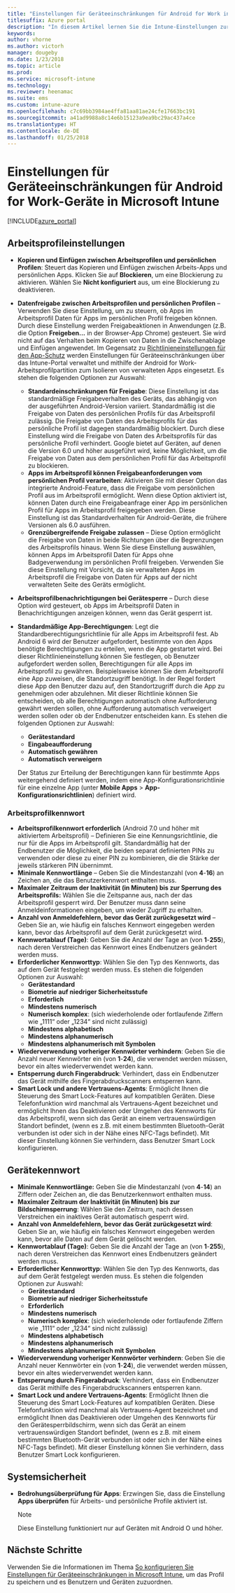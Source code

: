 ```yaml
---
title: "Einstellungen für Geräteeinschränkungen für Android for Work in Intune"
titlesuffix: Azure portal
description: "In diesem Artikel lernen Sie die Intune-Einstellungen zur Steuerung von Geräteeinstellungen und -funktionen auf Android for Work-Geräten kennen."
keywords: 
author: vhorne
ms.author: victorh
manager: dougeby
ms.date: 1/23/2018
ms.topic: article
ms.prod: 
ms.service: microsoft-intune
ms.technology: 
ms.reviewer: heenamac
ms.suite: ems
ms.custom: intune-azure
ms.openlocfilehash: c7c69bb3984ae4ffa81aa81ae24cfe17663bc191
ms.sourcegitcommit: a41ad9988a8c14e6b15123a9ea9bc29ac437a4ce
ms.translationtype: HT
ms.contentlocale: de-DE
ms.lasthandoff: 01/25/2018
---
```

# <a name="android-for-work-device-restriction-settings-in-microsoft-intune"></a>Einstellungen für Geräteeinschränkungen für Android for Work-Geräte in Microsoft Intune

[!INCLUDE[azure_portal](./includes/azure_portal.md)]

## <a name="work-profile-settings"></a>Arbeitsprofileinstellungen
-   **Kopieren und Einfügen zwischen Arbeitsprofilen und persönlichen Profilen**: Steuert das Kopieren und Einfügen zwischen Arbeits-Apps und persönlichen Apps. Klicken Sie auf **Blockieren**, um eine Blockierung zu aktivieren. Wählen Sie **Nicht konfiguriert** aus, um eine Blockierung zu deaktivieren.
- **Datenfreigabe zwischen Arbeitsprofilen und persönlichen Profilen** – Verwenden Sie diese Einstellung, um zu steuern, ob Apps im Arbeitsprofil Daten für Apps im persönlichen Profil freigeben können. Durch diese Einstellung werden Freigabeaktionen in Anwendungen (z.B. die Option **Freigeben...** in der Browser-App Chrome) gesteuert. Sie wird nicht auf das Verhalten beim Kopieren von Daten in die Zwischenablage und Einfügen angewendet. Im Gegensatz zu [Richtlinieneinstellungen für den App-Schutz](https://docs.microsoft.com/intune-classic/deploy-use/protect-app-data-using-mobile-app-management-policies-with-microsoft-intune) werden Einstellungen für Geräteeinschränkungen über das Intune-Portal verwaltet und mithilfe der Android for Work-Arbeitsprofilpartition zum Isolieren von verwalteten Apps eingesetzt. Es stehen die folgenden Optionen zur Auswahl:
    - **Standardeinschränkungen für Freigabe**: Diese Einstellung ist das standardmäßige Freigabeverhalten des Geräts, das abhängig von der ausgeführten Android-Version variiert. Standardmäßig ist die Freigabe von Daten des persönlichen Profils für das Arbeitsprofil zulässig. Die Freigabe von Daten des Arbeitsprofils für das persönliche Profil ist dagegen standardmäßig blockiert. Durch diese Einstellung wird die Freigabe von Daten des Arbeitsprofils für das persönliche Profil verhindert. Google bietet auf Geräten, auf denen die Version 6.0 und höher ausgeführt wird, keine Möglichkeit, um die Freigabe von Daten aus dem persönlichen Profil für das Arbeitsprofil zu blockieren.   
    - **Apps im Arbeitsprofil können Freigabeanforderungen vom persönlichen Profil verarbeiten**: Aktivieren Sie mit dieser Option das integrierte Android-Feature, dass die Freigabe vom persönlichen Profil aus im Arbeitsprofil ermöglicht. Wenn diese Option aktiviert ist, können Daten durch eine Freigabeanfrage einer App im persönlichen Profil für Apps im Arbeitsprofil freigegeben werden. Diese Einstellung ist das Standardverhalten für Android-Geräte, die frühere Versionen als 6.0 ausführen.
    - **Grenzübergreifende Freigabe zulassen** – Diese Option ermöglicht die Freigabe von Daten in beide Richtungen über die Begrenzungen des Arbeitsprofils hinaus. Wenn Sie diese Einstellung auswählen, können Apps im Arbeitsprofil Daten für Apps ohne Badgeverwendung im persönlichen Profil freigeben. Verwenden Sie diese Einstellung mit Vorsicht, da sie verwalteten Apps im Arbeitsprofil die Freigabe von Daten für Apps auf der nicht verwalteten Seite des Geräts ermöglicht.

-   **Arbeitsprofilbenachrichtigungen bei Gerätesperre** – Durch diese Option wird gesteuert, ob Apps im Arbeitsprofil Daten in Benachrichtigungen anzeigen können, wenn das Gerät gesperrt ist.
-   **Standardmäßige App-Berechtigungen**: Legt die Standardberechtigungsrichtlinie für alle Apps im Arbeitsprofil fest. Ab Android 6 wird der Benutzer aufgefordert, bestimmte von den Apps benötigte Berechtigungen zu erteilen, wenn die App gestartet wird. Bei dieser Richtlinieneinstellung können Sie festlegen, ob Benutzer aufgefordert werden sollen, Berechtigungen für alle Apps im Arbeitsprofil zu gewähren. Beispielsweise können Sie dem Arbeitsprofil eine App zuweisen, die Standortzugriff benötigt. In der Regel fordert diese App den Benutzer dazu auf, den Standortzugriff durch die App zu genehmigen oder abzulehnen. Mit dieser Richtlinie können Sie entscheiden, ob alle Berechtigungen automatisch ohne Aufforderung gewährt werden sollen, ohne Aufforderung automatisch verweigert werden sollen oder ob der Endbenutzer entscheiden kann. Es stehen die folgenden Optionen zur Auswahl:
    -   **Gerätestandard**
    -   **Eingabeaufforderung**
    -   **Automatisch gewähren**
    -   **Automatisch verweigern**

    Der Status zur Erteilung der Berechtigungen kann für bestimmte Apps weitergehend definiert werden, indem eine App-Konfigurationsrichtlinie für eine einzelne App (unter **Mobile Apps** > **App-Konfigurationsrichtlinien**) definiert wird.

### <a name="work-profile-password"></a>Arbeitsprofilkennwort
- **Arbeitsprofilkennwort erforderlich** (Android 7.0 und höher mit aktiviertem Arbeitsprofil) – Definieren Sie eine Kennungsrichtlinie, die nur für die Apps im Arbeitsprofil gilt. Standardmäßig hat der Endbenutzer die Möglichkeit, die beiden separat definierten PINs zu verwenden oder diese zu einer PIN zu kombinieren, die die Stärke der jeweils stärkeren PIN übernimmt.
- **Minimale Kennwortlänge** – Geben Sie die Mindestanzahl (von **4**-**16**) an Zeichen an, die das Benutzerkennwort enthalten muss.
- **Maximaler Zeitraum der Inaktivität (in Minuten) bis zur Sperrung des Arbeitsprofils:** Wählen Sie die Zeitspanne aus, nach der das Arbeitsprofil gesperrt wird. Der Benutzer muss dann seine Anmeldeinformationen eingeben, um wieder Zugriff zu erhalten.
- **Anzahl von Anmeldefehlern, bevor das Gerät zurückgesetzt wird** – Geben Sie an, wie häufig ein falsches Kennwort eingegeben werden kann, bevor das Arbeitsprofil auf dem Gerät zurückgesetzt wird.
- **Kennwortablauf (Tage)**: Geben Sie die Anzahl der Tage an (von **1**-**255**), nach deren Verstreichen das Kennwort eines Endbenutzers geändert werden muss.
- **Erforderlicher Kennworttyp**: Wählen Sie den Typ des Kennworts, das auf dem Gerät festgelegt werden muss. Es stehen die folgenden Optionen zur Auswahl:
    - **Gerätestandard**
    - **Biometrie auf niedriger Sicherheitsstufe**
    - **Erforderlich**
    - **Mindestens numerisch**
    - **Numerisch komplex**: (sich wiederholende oder fortlaufende Ziffern wie „1111“ oder „1234“ sind nicht zulässig)
    - **Mindestens alphabetisch**
    - **Mindestens alphanumerisch**
    - **Mindestens alphanumerisch mit Symbolen**
- **Wiederverwendung vorheriger Kennwörter verhindern**: Geben Sie die Anzahl neuer Kennwörter ein (von **1**-**24**), die verwendet werden müssen, bevor ein altes wiederverwendet werden kann.
- **Entsperrung durch Fingerabdruck**: Verhindert, dass ein Endbenutzer das Gerät mithilfe des Fingerabdruckscanners entsperren kann.
- **Smart Lock und andere Vertrauens-Agents**: Ermöglicht Ihnen die Steuerung des Smart Lock-Features auf kompatiblen Geräten. Diese Telefonfunktion wird manchmal als Vertrauens-Agent bezeichnet und ermöglicht Ihnen das Deaktivieren oder Umgehen des Kennworts für das Arbeitsprofil, wenn sich das Gerät an einem vertrauenswürdigen Standort befindet, (wenn es z.B. mit einem bestimmten Bluetooth-Gerät verbunden ist oder sich in der Nähe eines NFC-Tags befindet). Mit dieser Einstellung können Sie verhindern, dass Benutzer Smart Lock konfigurieren.

## <a name="device-password"></a>Gerätekennwort

- **Minimale Kennwortlänge:** Geben Sie die Mindestanzahl (von **4**-**14**) an Ziffern oder Zeichen an, die das Benutzerkennwort enthalten muss.
- **Maximaler Zeitraum der Inaktivität (in Minuten) bis zur Bildschirmsperrung**: Wählen Sie den Zeitraum, nach dessen Verstreichen ein inaktives Gerät automatisch gesperrt wird.
- **Anzahl von Anmeldefehlern, bevor das Gerät zurückgesetzt wird**: Geben Sie an, wie häufig ein falsches Kennwort eingegeben werden kann, bevor alle Daten auf dem Gerät gelöscht werden.
- **Kennwortablauf (Tage)**: Geben Sie die Anzahl der Tage an (von **1**-**255**), nach deren Verstreichen das Kennwort eines Endbenutzers geändert werden muss.
- **Erforderlicher Kennworttyp**: Wählen Sie den Typ des Kennworts, das auf dem Gerät festgelegt werden muss. Es stehen die folgenden Optionen zur Auswahl:
    - **Gerätestandard**
    - **Biometrie auf niedriger Sicherheitsstufe**
    - **Erforderlich**
    - **Mindestens numerisch**
    - **Numerisch komplex**: (sich wiederholende oder fortlaufende Ziffern wie „1111“ oder „1234“ sind nicht zulässig)
    - **Mindestens alphabetisch**
    - **Mindestens alphanumerisch**
    - **Mindestens alphanumerisch mit Symbolen**
- **Wiederverwendung vorheriger Kennwörter verhindern**: Geben Sie die Anzahl neuer Kennwörter ein (von **1**-**24**), die verwendet werden müssen, bevor ein altes wiederverwendet werden kann.
- **Entsperrung durch Fingerabdruck**: Verhindert, dass ein Endbenutzer das Gerät mithilfe des Fingerabdruckscanners entsperren kann.
- **Smart Lock und andere Vertrauens-Agents**: Ermöglicht Ihnen die Steuerung des Smart Lock-Features auf kompatiblen Geräten. Diese Telefonfunktion wird manchmal als Vertrauens-Agent bezeichnet und ermöglicht Ihnen das Deaktivieren oder Umgehen des Kennworts für den Gerätesperrbildschirm, wenn sich das Gerät an einem vertrauenswürdigen Standort befindet, (wenn es z.B. mit einem bestimmten Bluetooth-Gerät verbunden ist oder sich in der Nähe eines NFC-Tags befindet). Mit dieser Einstellung können Sie verhindern, dass Benutzer Smart Lock konfigurieren.

## <a name="system-security"></a>Systemsicherheit

 - **Bedrohungsüberprüfung für Apps**: Erzwingen Sie, dass die Einstellung **Apps überprüfen** für Arbeits- und persönliche Profile aktiviert ist.

   > [!Note]  
   > Diese Einstellung funktioniert nur auf Geräten mit Android O und höher. 

## <a name="next-steps"></a>Nächste Schritte

Verwenden Sie die Informationen im Thema [So konfigurieren Sie Einstellungen für Geräteeinschränkungen in Microsoft Intune](device-restrictions-configure.md), um das Profil zu speichern und es Benutzern und Geräten zuzuordnen.
